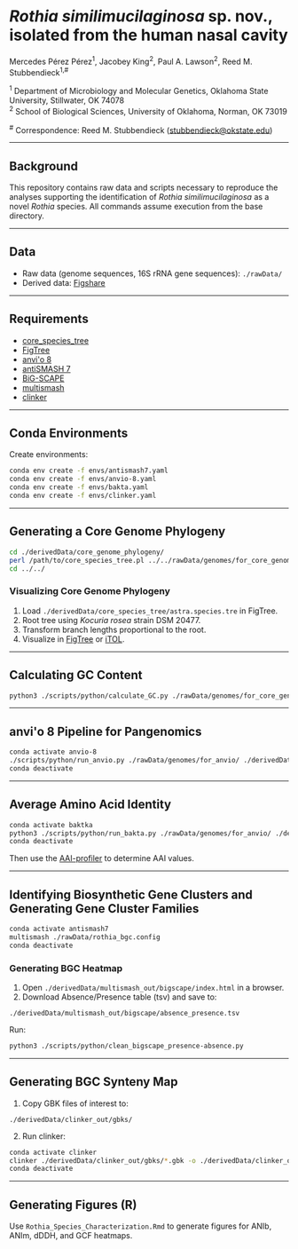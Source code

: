# *Rothia similimucilaginosa* sp. nov., isolated from the human nasal cavity

Mercedes Pérez Pérez<sup>1</sup>, Jacobey King<sup>2</sup>, Paul A. Lawson<sup>2</sup>, Reed M. Stubbendieck<sup>1,#</sup>

<sup>1</sup> Department of Microbiology and Molecular Genetics, Oklahoma State University, Stillwater, OK 74078  
<sup>2</sup> School of Biological Sciences, University of Oklahoma, Norman, OK 73019

<sup>#</sup> Correspondence: Reed M. Stubbendieck ([stubbendieck@okstate.edu](mailto:stubbendieck@okstate.edu))

---

## Background

This repository contains raw data and scripts necessary to reproduce the analyses supporting the identification of *Rothia similimucilaginosa* as a novel *Rothia* species. All commands assume execution from the base directory.

---

## Data

- Raw data (genome sequences, 16S rRNA gene sequences): `./rawData/`
- Derived data: [Figshare](http://www.doi.org/10.6084/m9.figshare.28732967)

---

## Requirements

- [core_species_tree](https://github.com/chevrm/core_species_tree)
- [FigTree](http://tree.bio.ed.ac.uk/software/figtree/)
- [anvi'o 8](https://anvio.org/)
- [antiSMASH 7](https://antismash.secondarymetabolites.org/#!/download)
- [BiG-SCAPE](https://bigscape-corason.secondarymetabolites.org/installation/)
- [multismash](https://github.com/zreitz/multismash)
- [clinker](https://github.com/gamcil/clinker)

---

## Conda Environments

Create environments:

```bash
conda env create -f envs/antismash7.yaml
conda env create -f envs/anvio-8.yaml
conda env create -f envs/bakta.yaml
conda env create -f envs/clinker.yaml
```

---

## Generating a Core Genome Phylogeny

```bash
cd ./derivedData/core_genome_phylogeny/
perl /path/to/core_species_tree.pl ../../rawData/genomes/for_core_genome_phylogeny/*.fasta
cd ../../
```

### Visualizing Core Genome Phylogeny

1. Load `./derivedData/core_species_tree/astra.species.tre` in FigTree.
2. Root tree using *Kocuria rosea* strain DSM 20477.
3. Transform branch lengths proportional to the root.
4. Visualize in [FigTree](http://tree.bio.ed.ac.uk/software/figtree/) or [iTOL](https://itol.embl.de/).

---

## Calculating GC Content

```bash
python3 ./scripts/python/calculate_GC.py ./rawData/genomes/for_core_genome_phylogeny/
```

---

## anvi'o 8 Pipeline for Pangenomics

```bash
conda activate anvio-8
./scripts/python/run_anvio.py ./rawData/genomes/for_anvio/ ./derivedData/anvio_out/ Rothia 16
conda deactivate
```

---

## Average Amino Acid Identity

```bash
conda activate baktka
python3 ./scripts/python/run_bakta.py ./rawData/genomes/for_anvio/ ./derivedData/bakta_out/ 16
conda deactivate
```

Then use the [AAI-profiler](http://ekhidna2.biocenter.helsinki.fi/AAI/) to determine AAI values.

---

## Identifying Biosynthetic Gene Clusters and Generating Gene Cluster Families

```bash
conda activate antismash7
multismash ./rawData/rothia_bgc.config
conda deactivate
```

### Generating BGC Heatmap

1. Open `./derivedData/multismash_out/bigscape/index.html` in a browser.
2. Download Absence/Presence table (tsv) and save to:

```
./derivedData/multismash_out/bigscape/absence_presence.tsv
```

Run:

```bash
python3 ./scripts/python/clean_bigscape_presence-absence.py
```

---

## Generating BGC Synteny Map

1. Copy GBK files of interest to:

```
./derivedData/clinker_out/gbks/
```

2. Run clinker:

```bash
conda activate clinker
clinker ./derivedData/clinker_out/gbks/*.gbk -o ./derivedData/clinker_out/alignments -p ./derivedData/clinker_out/clinker_out.html --force
conda deactivate
```

---

## Generating Figures (R)

Use `Rothia_Species_Characterization.Rmd` to generate figures for ANIb, ANIm, dDDH, and GCF heatmaps.

